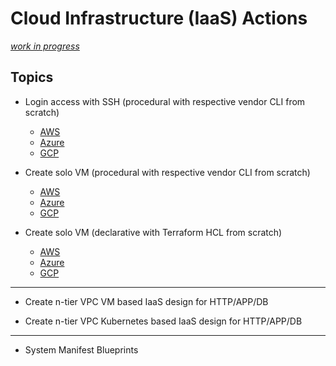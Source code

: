 # Cloud Infrastructure (IaaS) Actions
<i>[work in progress](https://realbjornroden.github.io)</i>

## Topics

* Login access with SSH (procedural with respective vendor CLI from scratch)
   * [AWS](https://gist.github.com/realBjornRoden/36ee9bc937ec5bc03afba6f8b4275aa0#file-cloudactions-aws-login-md)
   * [Azure](https://gist.github.com/realBjornRoden/ca3ee0204e6506d6d8e0f6f7b2658e8a#file-cloudactions-azure-login-md)
   * [GCP](https://gist.github.com/realBjornRoden/3f2d63e0654163fbca659830ce9071c2#file-cloudactions-gcp-login-md)

* Create solo VM (procedural with respective vendor CLI from scratch)
   * [AWS](https://gist.github.com/realBjornRoden/2915399d2a8cd55eb374e92cbedf56f2#file-cloudactions-aws-solo-md)
   * [Azure](https://gist.github.com/realBjornRoden/14ddf0d4da8ecce616de1da7ce41bb66#file-cloudactions-azure-solo-md)
   * [GCP](https://gist.github.com/realBjornRoden/42924a06d352d438c58eb39d12923426#file-cloudactions-gcp-solo-md)

* Create solo VM (declarative with Terraform HCL from scratch)
   * [AWS](https://gist.github.com/realBjornRoden/3f73266675e56fb607956a7a3694c212#file-cloudactions-aws-terraform-md)
   * [Azure](https://gist.github.com/realBjornRoden/65814d3bd13da17937025907e40cef04#file-cloudactions-azure-terraform-md)
   * [GCP](https://gist.github.com/realBjornRoden/3c5d8e9c95511867e924860d8715e9bb#file-cloudactions-gcp-terraform-md)

***
  
* Create n-tier VPC VM based IaaS design for HTTP/APP/DB

* Create n-tier VPC Kubernetes based IaaS design for HTTP/APP/DB

***

* System Manifest Blueprints

